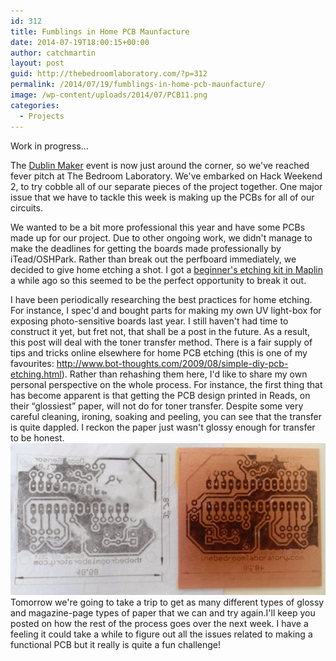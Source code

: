 ```yaml
---
id: 312
title: Fumblings in Home PCB Maunfacture
date: 2014-07-19T18:00:15+00:00
author: catchmartin
layout: post
guid: http://thebedroomlaboratory.com/?p=312
permalink: /2014/07/19/fumblings-in-home-pcb-maunfacture/
image: /wp-content/uploads/2014/07/PCB11.png
categories:
  - Projects
---
```

Work in progress...

The [Dublin Maker](http://www.dublinmaker.ie/) event is now just around the corner, so we've reached fever pitch at The Bedroom Laboratory. We've embarked on Hack Weekend 2, to try cobble all of our separate pieces of the project together. One major issue that we have to tackle this week is making up the PCBs for all of our circuits.

We wanted to be a bit more professional this year and have some PCBs made up for our project. Due to other ongoing work, we didn't manage to make the deadlines for getting the boards made professionally by iTead/OSHPark. Rather than break out the perfboard immediately, we decided to give home etching a shot. I got a [beginner's etching kit in Maplin](http://www.maplin.co.uk/p/beginners-etching-set-n64bx) a while ago so this seemed to be the perfect opportunity to break it out.

I have been periodically researching the best practices for home etching. For instance, I spec'd and bought parts for making my own UV light-box for exposing photo-sensitive boards last year. I still haven't had time to construct it yet, but fret not, that shall be a post in the future. As a result, this post will deal with the toner transfer method. There is a fair supply of tips and tricks online elsewhere for home PCB etching (this is one of my favourites: <http://www.bot-thoughts.com/2009/08/simple-diy-pcb-etching.html>). Rather than rehashing them here, I'd like to share my own personal perspective on the whole process. For instance, the first thing that has become apparent is that getting the PCB design printed in Reads, on their &#8220;glossiest&#8221; paper, will not do for toner transfer. Despite some very careful cleaning, ironing, soaking and peeling, you can see that the transfer is quite dappled. I reckon the paper just wasn't glossy enough for transfer to be honest. ![IMG_20140719_175811](/wp-content/uploads/2014/07/IMG_20140719_175811-1024x494.jpg)Tomorrow we're going to take a trip to get as many different types of glossy and magazine-page types of paper that we can and try again.I'll keep you posted on how the rest of the process goes over the next week. I have a feeling it could take a while to figure out all the issues related to making a functional PCB but it really is quite a fun challenge!